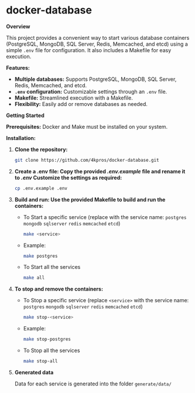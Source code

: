 # docker-database

**Overview**

This project provides a convenient way to start various database containers (PostgreSQL, MongoDB, SQL Server, Redis, Memcached, and etcd) using a simple `.env` file for configuration. It also includes a Makefile for easy execution.

**Features:**

* **Multiple databases:** Supports PostgreSQL, MongoDB, SQL Server, Redis, Memcached, and etcd.
* **`.env` configuration:** Customizable settings through an `.env` file.
* **Makefile:** Streamlined execution with a Makefile.
* **Flexibility:** Easily add or remove databases as needed.

**Getting Started**

**Prerequisites:** Docker and Make must be installed on your system.

**Installation:**

1. **Clone the repository:**
   ```bash
   git clone https://github.com/4kpros/docker-database.git

2. **Create a .env file: Copy the provided *.env.example* file and rename it to *.env* Customize the settings as required:**
    ```bash
    cp .env.example .env

3. **Build and run: Use the provided Makefile to build and run the containers:**

    - To Start a specific service (replace <service> with the service name: `postgres` `mongodb` `sqlserver` `redis` `memcached` `etcd`)
        ```bash
        make <service>

    - Example:
        ```bash
        make postgres

    - To Start all the services
        ```bash
        make all

4. **To stop and remove the containers:**

    - To Stop a specific service (replace `<service>` with the service name: `postgres` `mongodb` `sqlserver` `redis` `memcached` `etcd`)
        ```bash
        make stop-<service>

    - Example:
        ```bash
        make stop-postgres

    - To Stop all the services
        ```bash
        make stop-all

5. **Generated data**

    Data for each service is generated into the folder `generate/data/`